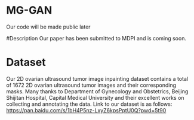 # MG-GAN
Our code will be made public later

#Description
Our paper has been submitted to MDPI and is coming soon.


# Dataset
Our 2D ovarian ultrasound tumor image inpainting dataset contains a total of 1672 2D ovarian ultrasound tumor images and their corresponding masks. Many thanks to Department of Gynecology and Obstetrics, Beijing Shijitan Hospital, Capital Medical University and their excellent works on collecting and annotating the data.
Link to our dataset is as follows: https://pan.baidu.com/s/1bH4P5nz-LxyZ6kpsPptU0Q?pwd=5t90 
